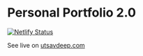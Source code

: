 # Personal Portfolio 2.0

[![Netlify Status](https://api.netlify.com/api/v1/badges/3a9fefb5-3f63-4b3c-a7c8-38dc51bcbe8f/deploy-status)](https://app.netlify.com/sites/gentle-kheer-7c012a/deploys)

See live on [utsavdeep.com](utsavdeep.com)

